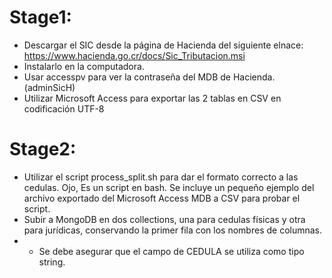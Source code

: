 # Stage1:

* Descargar el SIC desde la página de Hacienda del siguiente elnace:
https://www.hacienda.go.cr/docs/Sic_Tributacion.msi
* Instalarlo en la computadora.
* Usar accesspv para ver la contraseña del MDB de Hacienda. (adminSicH)
* Utilizar Microsoft Access para exportar las 2 tablas en CSV en codificación UTF-8

# Stage2:

* Utilizar el script process_split.sh para dar el formato correcto a las cedulas.
  Ojo, Es un script en bash.
  Se incluye un pequeño ejemplo del archivo exportado del Microsoft Access MDB a CSV para probar el script.
* Subir a MongoDB en dos collections, una para cedulas físicas y otra para jurídicas, conservando la primer fila con los nombres de columnas.
* * Se debe asegurar que el campo de CEDULA se utiliza como tipo string.
